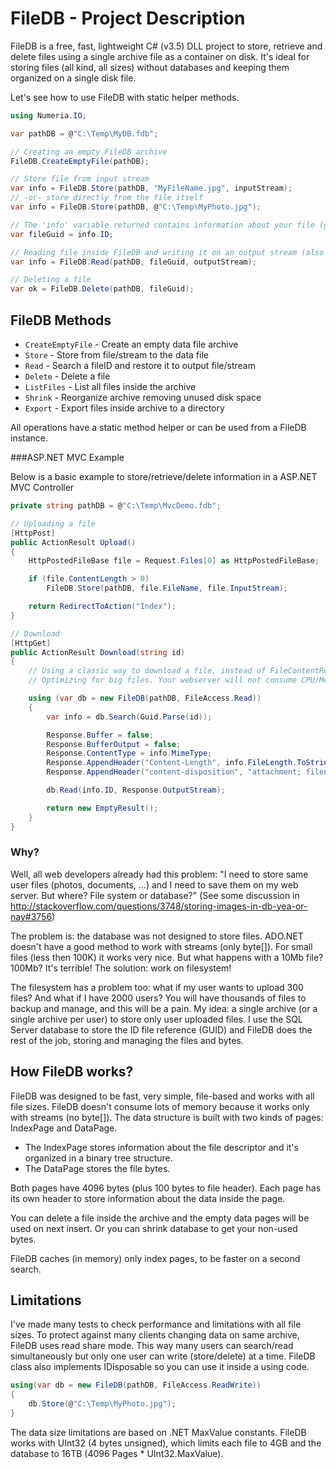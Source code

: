 # FileDB - Project Description

FileDB is a free, fast, lightweight C# (v3.5) DLL project to store, retrieve and delete files using a single archive file as a container on disk. It's ideal for storing files (all kind, all sizes) without databases and keeping them organized on a single disk file.

Let's see how to use FileDB with static helper methods.

```C#
using Numeria.IO;

var pathDB = @"C:\Temp\MyDB.fdb";

// Creating an empty FileDB archive
FileDB.CreateEmptyFile(pathDB);

// Store file from input stream
var info = FileDB.Store(pathDB, "MyFileName.jpg", inputStream);
// -or- store directly from the file itself
var info = FileDB.Store(pathDB, @"C:\Temp\MyPhoto.jpg");

// The 'info' variable returned contains information about your file (generated GUID, filename, file-length, mime-type) 
var fileGuid = info.ID;

// Reading file inside FileDB and writing it on an output stream (also available to write it directly to a file)
var info = FileDB.Read(pathDB, fileGuid, outputStream);

// Deleting a file
var ok = FileDB.Delete(pathDB, fileGuid);
```

## FileDB Methods

- `CreateEmptyFile` - Create an empty data file archive
- `Store` - Store from file/stream to the data file
- `Read` - Search a fileID and restore it to output file/stream
- `Delete` - Delete a file
- `ListFiles` - List all files inside the archive
- `Shrink` - Reorganize archive removing unused disk space
- `Export` - Export files inside archive to a directory

All operations have a static method helper or can be used from a FileDB instance.

###ASP.NET MVC Example

Below is a basic example to store/retrieve/delete information in a ASP.NET MVC Controller

```C#
private string pathDB = @"C:\Temp\MvcDemo.fdb";

// Uploading a file
[HttpPost]
public ActionResult Upload()
{
    HttpPostedFileBase file = Request.Files[0] as HttpPostedFileBase;

    if (file.ContentLength > 0)
        FileDB.Store(pathDB, file.FileName, file.InputStream);

    return RedirectToAction("Index");
}

// Download
[HttpGet]
public ActionResult Download(string id)
{
    // Using a classic way to download a file, instead of FileContentResult mode. 
    // Optimizing for big files. Your webserver will not consume CPU/Memory to download this file (even very large files)

    using (var db = new FileDB(pathDB, FileAccess.Read))
    {
        var info = db.Search(Guid.Parse(id));

        Response.Buffer = false;
        Response.BufferOutput = false;
        Response.ContentType = info.MimeType;
        Response.AppendHeader("Content-Length", info.FileLength.ToString());
        Response.AppendHeader("content-disposition", "attachment; filename=" + info.FileName);

        db.Read(info.ID, Response.OutputStream);

        return new EmptyResult();
    }
}
```

### Why?

Well, all web developers already had this problem: "I need to store same user files (photos, documents, ...) and I need to save them on my web server. But where? File system or database?" (See some discussion in http://stackoverflow.com/questions/3748/storing-images-in-db-yea-or-nay#3756)

The problem is: the database was not designed to store files. ADO.NET doesn't have a good method to work with streams (only byte[]). For small files (less then 100K) it works very nice. But what happens with a 10Mb file? 100Mb? It's terrible! The solution: work on filesystem!

The filesystem has a problem too: what if my user wants to upload 300 files? And what if I have 2000 users? You will have thousands of files to backup and manage, and this will be a pain.
My idea: a single archive (or a single archive per user) to store only user uploaded files. I use the SQL Server database to store the ID file reference (GUID) and FileDB does the rest of the job, storing and managing the files and bytes.

## How FileDB works?

FileDB was designed to be fast, very simple, file-based and works with all file sizes. FileDB doesn't consume lots of memory because it works only with streams (no byte[]). The data structure is built with two kinds of pages: IndexPage and DataPage.

- The IndexPage stores information about the file descriptor and it's organized in a binary tree structure.
- The DataPage stores the file bytes.

Both pages have 4096 bytes (plus 100 bytes to file header). Each page has its own header to store information about the data inside the page.

You can delete a file inside the archive and the empty data pages will be used on next insert. Or you can shrink database to get your non-used bytes.

FileDB caches (in memory) only index pages, to be faster on a second search.

## Limitations

I've made many tests to check performance and limitations with all file sizes. To protect against many clients changing data on same archive, FileDB uses read share mode. This way many users can search/read simultaneously but only one user can write (store/delete) at a time. FileDB class also implements IDisposable so you can use it inside a using code.

```C#
using(var db = new FileDB(pathDB, FileAccess.ReadWrite))
{
    db.Store(@"C:\Temp\MyPhoto.jpg");
}
```

The data size limitations are based on .NET MaxValue constants. FileDB works with UInt32 (4 bytes unsigned), which limits each file to 4GB and the database to 16TB (4096 Pages * UInt32.MaxValue).

